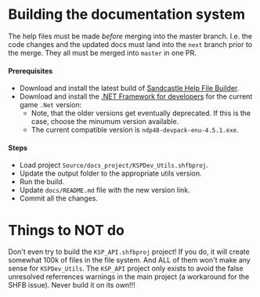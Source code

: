 # Building the documentation system

The help files must be made _before_ merging into the master branch. I.e. the code changes and the
updated docs must land into the `next` branch prior to the merge. They all must be merged into
`master` in one PR.

#### Prerequisites

- Download and install the latest build of [Sandcastle Help File Builder](https://github.com/EWSoftware/SHFB/releases).
- Download and install the [.NET Framework for developers](https://docs.microsoft.com/en-us/dotnet/framework/install/guide-for-developers)
  for the current game `.Net` version:
  - Note, that the older versions get eventually deprecated. If this is the case, choose the
    minumum version available.
  - The current compatible version is `ndp48-devpack-enu-4.5.1.exe`.

#### Steps

- Load project `Source/docs_project/KSPDev_Utils.shfbproj`.
- Update the output folder to the appropriate utils version.
- Run the build.
- Update `docs/README.md` file with the new version link.
- Commit all the changes.

# Things to NOT do

Don't even try to build the `KSP_API.shfbproj` project! If you do, it will create somewhat 100k of
files in the file system. And ALL of them won't make any sense for `KSPDev_Utils`. The `KSP_API`
project only exists to avoid the false unresolved referrences warnings in the main project (a
workaround for the SHFB issue). Never build it on its own!!!
